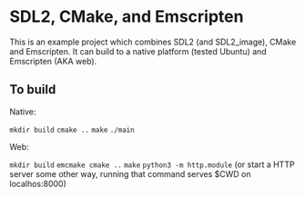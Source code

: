 # SDL2, CMake, and Emscripten

This is an example project which combines SDL2 (and SDL2_image), CMake and Emscripten. It can build to a native platform (tested Ubuntu) and Emscripten (AKA web).

## To build

Native:

`mkdir build`
`cmake ..`
`make`
`./main`

Web:

`mkdir build`
`emcmake cmake ..`
`make`
`python3 -m http.module` (or start a HTTP server some other way, running that command serves $CWD on localhos:8000)
